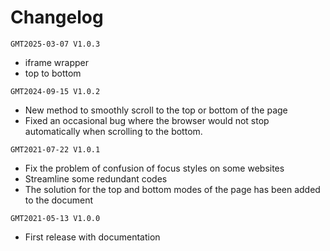 # Changelog

`GMT2025-03-07 V1.0.3`

- iframe wrapper
- top to bottom


`GMT2024-09-15 V1.0.2`

- New method to smoothly scroll to the top or bottom of the page
- Fixed an occasional bug where the browser would not stop automatically when scrolling to the bottom.

`GMT2021-07-22 V1.0.1`

- Fix the problem of confusion of focus styles on some websites
- Streamline some redundant codes
- The solution for the top and bottom modes of the page has been added to the document

`GMT2021-05-13 V1.0.0`

- First release with documentation